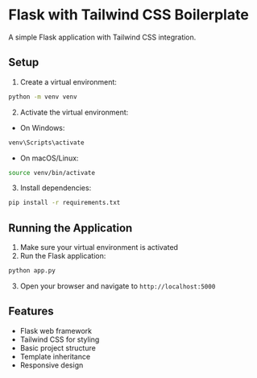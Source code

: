 # Flask with Tailwind CSS Boilerplate

A simple Flask application with Tailwind CSS integration.

## Setup

1. Create a virtual environment:
```bash
python -m venv venv
```

2. Activate the virtual environment:
- On Windows:
```bash
venv\Scripts\activate
```
- On macOS/Linux:
```bash
source venv/bin/activate
```

3. Install dependencies:
```bash
pip install -r requirements.txt
```

## Running the Application

1. Make sure your virtual environment is activated
2. Run the Flask application:
```bash
python app.py
```
3. Open your browser and navigate to `http://localhost:5000`

## Features

- Flask web framework
- Tailwind CSS for styling
- Basic project structure
- Template inheritance
- Responsive design
